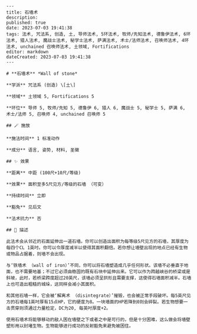 
    ---
    title: 石墙术
    description: 
    published: true
    date: 2023-07-03 19:41:38
    tags: 法术, 咒法系, 创造, 土, 导师法术, 5环法术, 牧师/先知法术, 德鲁伊法术, 6环法术, 猎人法术, 魔战士法术, 秘学士法术, 萨满法术, 术士/法师法术, 召唤师法术, 4环法术, unchained 召唤师法术, 土领域, Fortifications
    editor: markdown
    dateCreated: 2023-07-03 19:41:38
    ---

    # **石墙术** *Wall of stone*

    **学派** 咒法系 (创造) \[土\] 

    **领域** 土领域 5, Fortifications 5

    **环位** 导师 5, 牧师/先知 5, 德鲁伊 6, 猎人 6, 魔战士 5, 秘学士 5, 萨满 6, 术士/法师 5, 召唤师 4, unchained 召唤师 5

    ## 🪄 施放

    **施法时间** 1 标准动作

    **成分** 语言, 姿势, 材料, 圣徽

    ## ✨ 效果  

    **距离** 中距 (100尺+10尺/等级) 

    **效果** 面积至多5尺见方/等级的石墙 （可变） 

    **持续时间** 立即 

    **豁免** 见后文

    **法术抗力** 否

    ## 📖 描述

    此法术会从邻近的石面延伸出一道石墙。你可以创造出面积为每等级5尺见方的石墙，其厚度为每四个CL 1英吋。你可以令厚度减半以使得其面积翻倍。若你想让墙壁出现的地点已经有生物或物品占据着，则墙不会出现。

    与‘铁墙术 （wall of iron）’不同，你可以将石墙塑造成几乎任何形状。该墙不必垂直于地面，也不需要地基；不过它必须由稳固的既有石块中延伸出来。它可以作为跨越峡谷的桥梁或是斜坡，此时，若桥梁跨度超过20英尺，该墙必须呈拱形且需要支撑，这使得石墙面积减半。石墙上也可造出粗糙的城垛，这同样会减小其面积。

    和其他石墙一样，它会被‘解离术 （disintegrate）’摧毁，也会被正常手段破坏。每5英尺见方的石墙每1英吋厚有15点HP，它的硬度为8。一块墙面的HP若降到0则会碎裂。若生物想要一击贯穿则须通过力量检定，DC为20, 每英吋厚度+2。

    使用石墙术将能够移动的敌人困在墙壁之下或者之中是可行的，但是十分困难，这么做会将墙壁塑形用以封堵生物。生物能够进行成功的反射豁免来避免被困住。
    